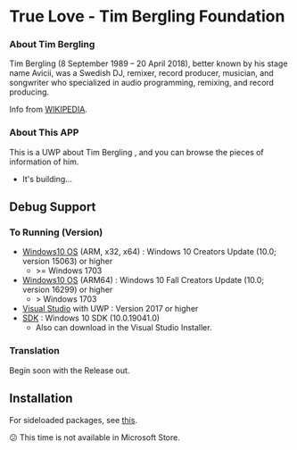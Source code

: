 # True Love - Tim Bergling Foundation
### About Tim Bergling
Tim Bergling (8 September 1989 – 20 April 2018), better known by his stage name Avicii, was a Swedish DJ, remixer, record producer, musician, and songwriter who specialized in audio programming, remixing, and record producing.

Info from [WIKIPEDIA](https://en.wikipedia.org/wiki/Avicii).

### About This APP
This is a UWP about Tim Bergling , and you can browse the pieces of information of him.
- It's building...

## Debug Support
### To Running (Version)
- [Windows10 OS](https://www.microsoft.com/en-us/software-download/windows10) (ARM, x32, x64) : Windows 10 Creators Update (10.0; version 15063) or higher
  - &gt;= Windows 1703
- [Windows10 OS](https://www.microsoft.com/en-us/software-download/windows10) (ARM64) : Windows 10 Fall Creators Update (10.0; version 16299) or higher
  - &gt; Windows 1703
- [Visual Studio](https://visualstudio.microsoft.com/downloads/) with UWP : Version 2017 or higher
- [SDK](https://developer.microsoft.com/en-us/windows/downloads/sdk-archive/) : Windows 10 SDK (10.0.19041.0)
  - Also can download in the Visual Studio Installer.

### Translation
Begin soon with the Release out.

## Installation
For sideloaded packages, see [this](https://docs.microsoft.com/en-us/windows/application-management/sideload-apps-in-windows-10).

😕 This time is not available in Microsoft Store.